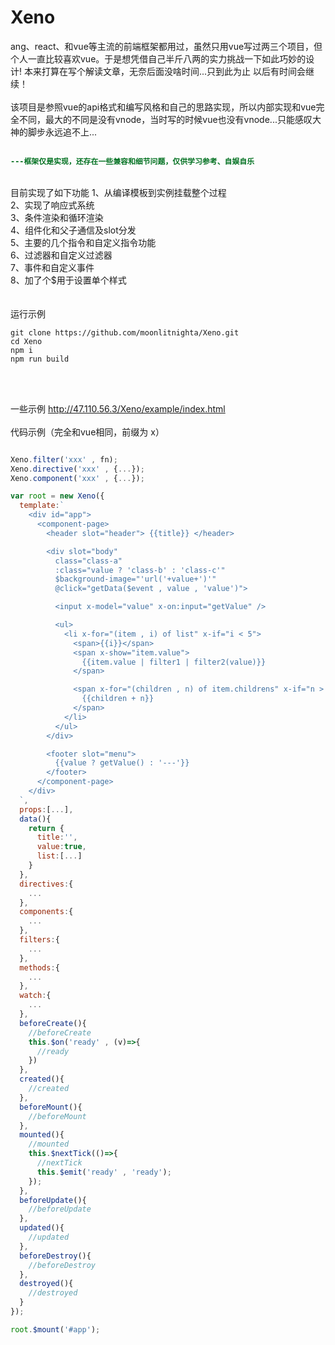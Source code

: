 # Xeno
<div>ang、react、和vue等主流的前端框架都用过，虽然只用vue写过两三个项目，但个人一直比较喜欢vue。于是想凭借自己半斤八两的实力挑战一下如此巧妙的设计!
本来打算在写个解读文章，无奈后面没啥时间...只到此为止 以后有时间会继续！</div>
<br />
<div>该项目是参照vue的api格式和编写风格和自己的思路实现，所以内部实现和vue完全不同，最大的不同是没有vnode，当时写的时候vue也没有vnode...只能感叹大神的脚步永远追不上...</div>
<br />

```diff
---框架仅是实现，还存在一些兼容和细节问题，仅供学习参考、自娱自乐
```
<br />
目前实现了如下功能
1、从编译模板到实例挂载整个过程<br />
2、实现了响应式系统<br />
3、条件渲染和循环渲染<br />
4、组件化和父子通信及slot分发<br />
5、主要的几个指令和自定义指令功能<br />
6、过滤器和自定义过滤器<br />
7、事件和自定义事件<br />
8、加了个$用于设置单个样式 <br />
<br />
<br />
运行示例

    git clone https://github.com/moonlitnighta/Xeno.git
    cd Xeno
    npm i
    npm run build
<br />
<br />

一些示例
http://47.110.56.3/Xeno/example/index.html
<br />
<br />
代码示例（完全和vue相同，前缀为 x）

```javascript

Xeno.filter('xxx' , fn);
Xeno.directive('xxx' , {...});
Xeno.component('xxx' , {...});

var root = new Xeno({
  template:`
    <div id="app">
      <component-page>
        <header slot="header"> {{title}} </header>

        <div slot="body"
          class="class-a"
          :class="value ? 'class-b' : 'class-c'"
          $background-image="'url('+value+')'"
          @click="getData($event , value , 'value')">

          <input x-model="value" x-on:input="getValue" />

          <ul>
            <li x-for="(item , i) of list" x-if="i < 5">
              <span>{{i}}</span>
              <span x-show="item.value">
                {{item.value | filter1 | filter2(value)}}
              </span>

              <span x-for="(children , n) of item.childrens" x-if="n > 5">
                {{children + n}}
              </span>
            </li>
          </ul>
        </div>

        <footer slot="menu">
          {{value ? getValue() : '---'}}
        </footer>
      </component-page>
    </div>
  `,
  props:[...],
  data(){
    return {
      title:'',
      value:true,
      list:[...]
    }
  },
  directives:{
    ...
  },
  components:{
    ...
  },
  filters:{
    ...
  },
  methods:{
    ...
  },
  watch:{
    ...
  },
  beforeCreate(){
    //beforeCreate
    this.$on('ready' , (v)=>{
      //ready
    })
  },
  created(){
    //created
  },
  beforeMount(){
    //beforeMount
  },
  mounted(){
    //mounted
    this.$nextTick(()=>{
      //nextTick
      this.$emit('ready' , 'ready');
    });
  },
  beforeUpdate(){
    //beforeUpdate
  },
  updated(){
    //updated
  },
  beforeDestroy(){
    //beforeDestroy
  },
  destroyed(){
    //destroyed
  }
});

root.$mount('#app');
```
